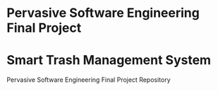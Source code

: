 # Pervasive Software Engineering Final Project
# Smart Trash Management System

Pervasive Software Engineering Final Project Repository
